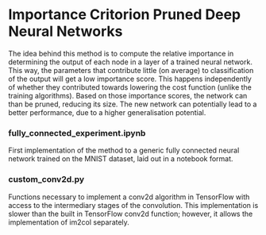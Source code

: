 # Importance Critorion Pruned Deep Neural Networks

The idea behind this method is to compute the relative importance in determining the output of each node in a layer of a trained neural network. This way, the parameters that contribute little (on average) to classification of the output will get a low importance score. This happens independently of whether they contributed towards lowering the cost function (unlike the training algorithms). Based on those importance scores, the network can than be pruned, reducing its size. The new network can potentially lead to a better performance, due to a higher generalisation potential.

### fully_connected_experiment.ipynb

First implementation of the method to a generic fully connected neural network trained on the MNIST dataset, laid out in a notebook format.

### custom_conv2d.py

Functions necessary to implement a conv2d algorithm in TensorFlow with access to the intermediary stages of the convolution. This implementation is slower than the built in TensorFlow conv2d function; however, it allows the implementation of im2col separately.
